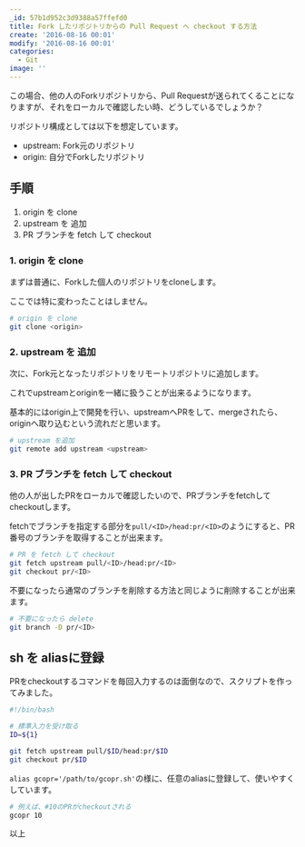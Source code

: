 ```yaml
---
_id: 57b1d952c3d9388a57ffefd0
title: Fork したリポジトリからの Pull Request へ checkout する方法
create: '2016-08-16 00:01'
modify: '2016-08-16 00:01'
categories:
  - Git
image: ''
---
```



この場合、他の人のForkリポジトリから、Pull Requestが送られてくることになりますが、それをローカルで確認したい時、どうしているでしょうか？

リポジトリ構成としては以下を想定しています。

- upstream: Fork元のリポジトリ
- origin: 自分でForkしたリポジトリ

<!-- more -->

## 手順

1. origin を clone
2. upstream を 追加
3. PR ブランチを fetch して checkout

### 1. origin を clone

まずは普通に、Forkした個人のリポジトリをcloneします。

ここでは特に変わったことはしません。

```bash
# origin を clone
git clone <origin>
```

### 2. upstream を 追加

次に、Fork元となったリポジトリをリモートリポジトリに追加します。

これでupstreamとoriginを一緒に扱うことが出来るようになります。

基本的にはorigin上で開発を行い、upstreamへPRをして、mergeされたら、originへ取り込むという流れだと思います。

```bash
# upstream を追加
git remote add upstream <upstream>
```

### 3. PR ブランチを fetch して checkout

他の人が出したPRをローカルで確認したいので、PRブランチをfetchしてcheckoutします。

fetchでブランチを指定する部分を`pull/<ID>/head:pr/<ID>`のようにすると、PR番号のブランチを取得することが出来ます。

```bash
# PR を fetch して checkout
git fetch upstream pull/<ID>/head:pr/<ID>
git checkout pr/<ID>
```

不要になったら通常のブランチを削除する方法と同じように削除することが出来ます。

```bash
# 不要になったら delete
git branch -D pr/<ID>
```

## sh を aliasに登録

PRをcheckoutするコマンドを毎回入力するのは面倒なので、スクリプトを作ってみました。

```bash
#!/bin/bash

# 標準入力を受け取る
ID=${1}

git fetch upstream pull/$ID/head:pr/$ID
git checkout pr/$ID
```

`alias gcopr='/path/to/gcopr.sh'`の様に、任意のaliasに登録して、使いやすくしています。

```bash
# 例えば、#10のPRがcheckoutされる
gcopr 10
```

以上
